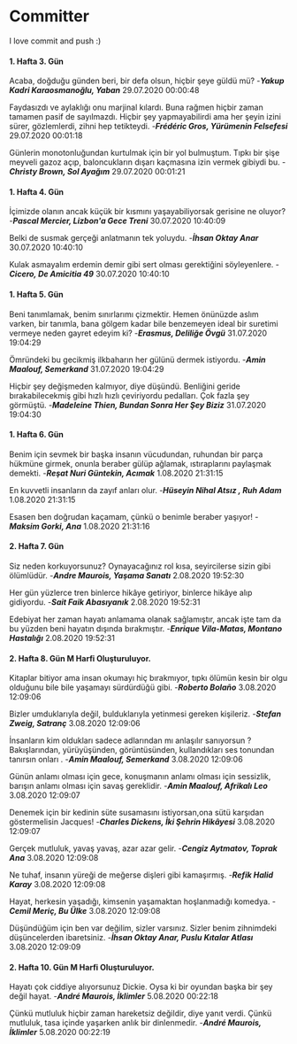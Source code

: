 # Committer
 I love commit and push :)



 #### 1. Hafta 3. Gün 
 Acaba, doğduğu günden beri, bir defa olsun, hiçbir şeye güldü mü? -__*Yakup Kadri Karaosmanoğlu, Yaban*__ 29.07.2020 00:00:48 

 Faydasızdı ve aylaklığı onu marjinal kılardı. Buna rağmen hiçbir zaman tamamen pasif de sayılmazdı. Hiçbir şey yapmayabilirdi ama her şeyin izini sürer, gözlemlerdi, zihni hep tetikteydi. -__*Frédéric Gros, Yürümenin Felsefesi*__ 29.07.2020 00:01:18 

 Günlerin monotonluğundan kurtulmak için bir yol bulmuştum. Tıpkı bir şişe meyveli gazoz açıp, baloncukların dışarı kaçmasına izin vermek gibiydi bu. -__*Christy Brown, Sol Ayağım*__ 29.07.2020 00:01:21 


 #### 1. Hafta 4. Gün 
 İçimizde olanın ancak küçük bir kısmını yaşayabiliyorsak gerisine ne oluyor? -__*Pascal Mercier, Lizbon'a Gece Treni*__ 30.07.2020 10:40:09 

 Belki de susmak gerçeği anlatmanın tek yoluydu. -__*İhsan Oktay Anar*__ 30.07.2020 10:40:10 

 Kulak asmayalım erdemin demir gibi sert olması gerektiğini söyleyenlere. -__*Cicero, De Amicitia 49*__ 30.07.2020 10:40:10 


 #### 1. Hafta 5. Gün 
 Beni tanımlamak, benim sınırlarımı çizmektir. Hemen önünüzde aslım varken, bir tanımla, bana gölgem kadar bile benzemeyen ideal bir suretimi vermeye neden gayret edeyim ki? -__*Erasmus, Deliliğe Övgü*__ 31.07.2020 19:04:29 

 Ömründeki bu gecikmiş ilkbaharın her gülünü dermek istiyordu. -__*Amin Maalouf, Semerkand*__ 31.07.2020 19:04:29 

 Hiçbir şey değişmeden kalmıyor, diye düşündü. Benliğini geride bırakabilecekmiş gibi hızlı hızlı çeviriyordu pedalları. Çok fazla şey görmüştü. -__*Madeleine Thien, Bundan Sonra Her Şey Biziz*__ 31.07.2020 19:04:30 



 #### 1. Hafta 6. Gün 
 Benim için sevmek bir başka insanın vücudundan, ruhundan bir parça hükmüne girmek, onunla beraber gülüp ağlamak, ıstıraplarını paylaşmak demekti. -__*Reşat Nuri Güntekin, Acımak*__ 1.08.2020 21:31:15 

 En kuvvetli insanların da zayıf anları olur. -__*Hüseyin Nihal Atsız , Ruh Adam*__ 1.08.2020 21:31:15 

 Esasen ben doğrudan kaçamam, çünkü o benimle beraber yaşıyor! -__*Maksim Gorki, Ana*__ 1.08.2020 21:31:16 


 #### 2. Hafta 7. Gün 
 Siz neden korkuyorsunuz? Oynayacağınız rol kısa, seyircilerse sizin gibi ölümlüdür. -__*Andre Maurois, Yaşama Sanatı*__ 2.08.2020 19:52:30 

 Her gün yüzlerce tren binlerce hikâye getiriyor, binlerce hikâye alıp gidiyordu. -__*Sait Faik Abasıyanık*__ 2.08.2020 19:52:31 

 Edebiyat her zaman hayatı anlamama olanak sağlamıştır, ancak işte tam da bu yüzden beni hayatın dışında bırakmıştır. -__*Enrique Vila-Matas, Montano Hastalığı*__ 2.08.2020 19:52:31 


 #### 2. Hafta 8. Gün M Harfi Oluşturuluyor.
 Kitaplar bitiyor ama insan okumayı hiç bırakmıyor, tıpkı ölümün kesin bir olgu olduğunu bile bile yaşamayı sürdürdüğü gibi. -__*Roberto Bolaño*__ 3.08.2020 12:09:06 

 Bizler umduklarıyla değil, bulduklarıyla yetinmesi gereken kişileriz. -__*Stefan Zweig, Satranç*__ 3.08.2020 12:09:06 

 İnsanların kim oldukları sadece adlarından mı anlaşılır sanıyorsun ? Bakışlarından, yürüyüşünden, görüntüsünden, kullandıkları ses tonundan tanırsın onları . -__*Amin Maalouf, Semerkand*__ 3.08.2020 12:09:06 

 Günün anlamı olması için gece, konuşmanın anlamı olması için sessizlik, barışın anlamı olması için savaş gereklidir. -__*Amin Maalouf, Afrikalı Leo*__ 3.08.2020 12:09:07 

 Denemek için bir kedinin süte susamasını istiyorsan,ona sütü karşıdan göstermelisin Jacques! -__*Charles Dickens, İki Şehrin Hikâyesi*__ 3.08.2020 12:09:07 

 Gerçek mutluluk, yavaş yavaş, azar azar gelir. -__*Cengiz Aytmatov, Toprak Ana*__ 3.08.2020 12:09:08 

 Ne tuhaf, insanın yüreği de meğerse dişleri gibi kamaşırmış. -__*Refik Halid Karay*__ 3.08.2020 12:09:08 

 Hayat, herkesin yaşadığı, kimsenin yaşamaktan hoşlanmadığı komedya. -__*Cemil Meriç, Bu Ülke*__ 3.08.2020 12:09:08 

 Düşündüğüm için ben var değilim, sizler varsınız. Sizler benim zihnimdeki düşüncelerden ibaretsiniz. -__*İhsan Oktay Anar, Puslu Kıtalar Atlası*__ 3.08.2020 12:09:09 


 #### 2. Hafta 10. Gün M Harfi Oluşturuluyor.
 Hayatı çok ciddiye alıyorsunuz Dickie. Oysa ki bir oyundan başka bir şey değil hayat. -__*André Maurois, İklimler*__ 5.08.2020 00:22:18 

 Çünkü mutluluk hiçbir zaman hareketsiz değildir, diye yanıt verdi. Çünkü mutluluk, tasa içinde yaşarken anlık bir dinlenmedir. -__*André Maurois, İklimler*__ 5.08.2020 00:22:19 
